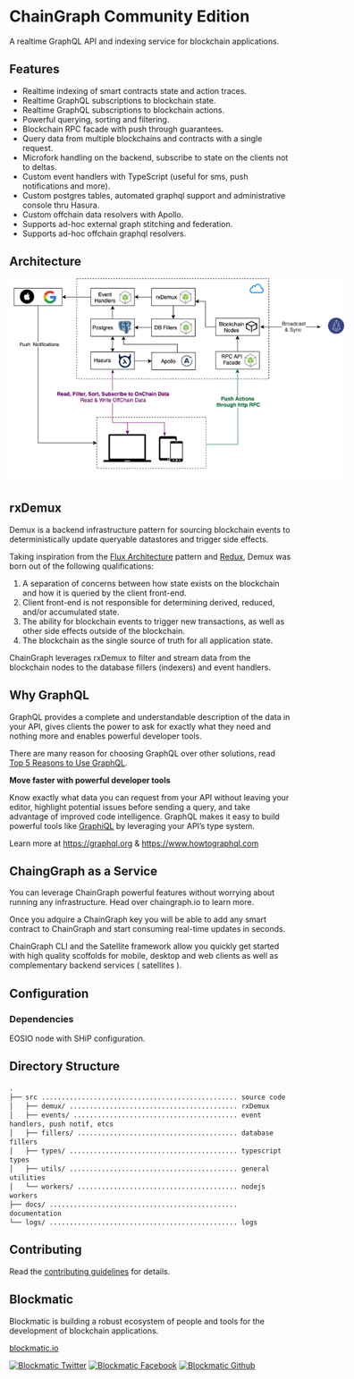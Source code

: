 # ChainGraph Community Edition

A realtime GraphQL API and indexing service for blockchain applications.

## Features

- Realtime indexing of smart contracts state and action traces.
- Realtime GraphQL subscriptions to blockchain state.
- Realtime GraphQL subscriptions to blockchain actions.
- Powerful querying, sorting and filtering.
- Blockchain RPC facade with push through guarantees.
- Query data from multiple blockchains and contracts with a single request.
- Microfork handling on the backend, subscribe to state on the clients not to deltas.
- Custom event handlers with TypeScript (useful for sms, push notifications and more).
- Custom postgres tables, automated graphql support and administrative console thru Hasura.
- Custom offchain data resolvers with Apollo.
- Supports ad-hoc external graph stitching and federation.
- Supports ad-hoc offchain graphql resolvers.

## Architecture

<center>
  <img src='docs/ChainGraph-Architecture.png' style='max-width:600px'/>
</center>

## rxDemux

Demux is a backend infrastructure pattern for sourcing blockchain events to deterministically update queryable datastores and trigger side effects.

Taking inspiration from the [Flux Architecture](https://facebook.github.io/flux/docs/in-depth-overview.html#content) pattern and [Redux](https://github.com/reduxjs/redux/), Demux was born out of the following qualifications:

1. A separation of concerns between how state exists on the blockchain and how it is queried by the client front-end.
1. Client front-end is not responsible for determining derived, reduced, and/or accumulated state.
1. The ability for blockchain events to trigger new transactions, as well as other side effects outside of the blockchain.
1. The blockchain as the single source of truth for all application state.

ChainGraph leverages rxDemux to filter and stream data from the blockchain nodes to the database fillers (indexers) and event handlers.

## Why GraphQL

GraphQL provides a complete and understandable description of the data in your API, gives clients the power to ask for exactly what they need and nothing more and enables powerful developer tools.

There are many reason for choosing GraphQL over other solutions, read [Top 5 Reasons to Use GraphQL](https://www.prisma.io/blog/top-5-reasons-to-use-graphql-b60cfa683511/).

**Move faster with powerful developer tools**

Know exactly what data you can request from your API without leaving your editor, highlight potential issues before sending a query, and take advantage of improved code intelligence. GraphQL makes it easy to build powerful tools like [GraphiQL](https://github.com/graphql/graphiql) by leveraging your API’s type system.

Learn more at https://graphql.org & https://www.howtographql.com

## ChaingGraph as a Service

You can leverage ChainGraph powerful features without worrying about running any infrastructure. Head over chaingraph.io to learn more.

Once you adquire a ChainGraph key you will be able to add any smart contract to ChainGraph and start consuming real-time updates in seconds.

ChainGraph CLI and the Satellite framework allow you quickly get started with high quality scoffolds for mobile, desktop and web clients as well as complementary backend services ( satellites ).

## Configuration

### Dependencies

EOSIO node with SHiP configuration.

## Directory Structure

```
.
├── src ................................................. source code
│   ├── demux/ .......................................... rxDemux
│   ├── events/ ......................................... event handlers, push notif, etcs
│   ├── fillers/ ........................................ database fillers
│   ├── types/ .......................................... typescript types
│   ├── utils/ .......................................... general utilities
│   └── workers/ ........................................ nodejs workers
├── docs/ ............................................... documentation
└── logs/ ............................................... logs
```

## Contributing

Read the [contributing guidelines](https://developers.blockmatic.io) for details.

## Blockmatic

Blockmatic is building a robust ecosystem of people and tools for the development of blockchain applications.

[blockmatic.io](https://blockmatic.io)

<!-- Please don't remove this: Grab your social icons from https://github.com/carlsednaoui/gitsocial -->

<!-- display the social media buttons in your README -->

[![Blockmatic Twitter][1.1]][1]
[![Blockmatic Facebook][2.1]][2]
[![Blockmatic Github][3.1]][3]

<!-- links to social media icons -->
<!-- no need to change these -->

<!-- icons with padding -->

[1.1]: http://i.imgur.com/tXSoThF.png 'twitter icon with padding'
[2.1]: http://i.imgur.com/P3YfQoD.png 'facebook icon with padding'
[3.1]: http://i.imgur.com/0o48UoR.png 'github icon with padding'

<!-- icons without padding -->

[1.2]: http://i.imgur.com/wWzX9uB.png 'twitter icon without padding'
[2.2]: http://i.imgur.com/fep1WsG.png 'facebook icon without padding'
[3.2]: http://i.imgur.com/9I6NRUm.png 'github icon without padding'

<!-- links to your social media accounts -->
<!-- update these accordingly -->

[1]: http://www.twitter.com/blockmatic_io
[2]: http://fb.me/blockmatic.io
[3]: http://www.github.com/blockmatic

<!-- Please don't remove this: Grab your social icons from https://github.com/carlsednaoui/gitsocial -->
